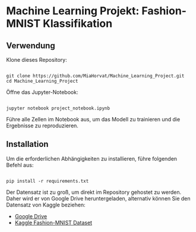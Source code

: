 <!DOCTYPE html>
<html lang="de">
<head>
    <meta charset="UTF-8">
    <meta name="viewport" content="width=device-width, initial-scale=1.0">
</head>
<body>

<h1>Machine Learning Projekt: Fashion-MNIST Klassifikation</h1>

<h2>Verwendung</h2>
<p>Klone dieses Repository:</p>
<pre><code>
git clone https://github.com/MiaHorvat/Machine_Learning_Project.git
cd Machine_Learning_Project
</code></pre>

<p>Öffne das Jupyter-Notebook:</p>
<pre><code>
jupyter notebook project_notebook.ipynb
</code></pre>
<p>Führe alle Zellen im Notebook aus, um das Modell zu trainieren und die Ergebnisse zu reproduzieren.</p>

<h2>Installation</h2>
<p>Um die erforderlichen Abhängigkeiten zu installieren, führe folgenden Befehl aus:</p>
<pre><code>
pip install -r requirements.txt
</code></pre>

<p>Der Datensatz ist zu groß, um direkt im Repository gehostet zu werden. Daher wird er von Google Drive heruntergeladen, alternativ können Sie den Datensatz von Kaggle beziehen:</p>
<ul>
    <li><a href="https://drive.google.com/drive/folders/1nP1vDsft2L4g">Google Drive</a></li>
    <li><a href="https://www.kaggle.com/zalando-research/fashionmnist">Kaggle Fashion-MNIST Dataset</a></li>
</ul>

</body>
</html>
